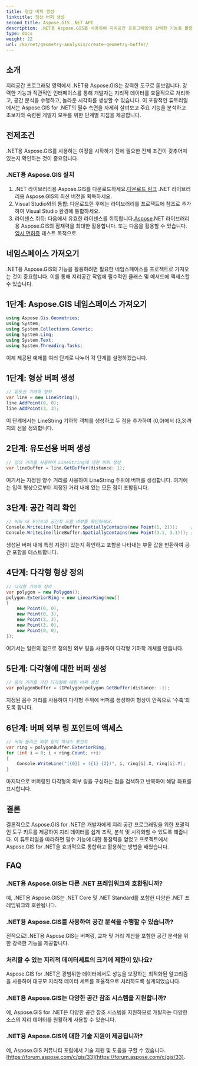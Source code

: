 ```yaml
---
title: 형상 버퍼 생성
linktitle: 형상 버퍼 생성
second_title: Aspose.GIS .NET API
description: .NET용 Aspose.GIS를 사용하여 지리공간 프로그래밍의 강력한 기능을 활용해 보세요. 공간 분석, 데이터 시각화 등을 쉽게 수행하세요.
type: docs
weight: 22
url: /ko/net/geometry-analysis/create-geometry-buffer/
---
```

## 소개
지리공간 프로그래밍 영역에서 .NET용 Aspose.GIS는 강력한 도구로 돋보입니다. 강력한 기능과 직관적인 인터페이스를 통해 개발자는 지리적 데이터를 효율적으로 처리하고, 공간 분석을 수행하고, 놀라운 시각화를 생성할 수 있습니다. 이 포괄적인 튜토리얼에서는 Aspose.GIS for .NET의 필수 측면을 자세히 살펴보고 주요 기능을 분석하고 초보자와 숙련된 개발자 모두를 위한 단계별 지침을 제공합니다.
## 전제조건
.NET용 Aspose.GIS를 사용하는 여정을 시작하기 전에 필요한 전제 조건이 갖추어져 있는지 확인하는 것이 중요합니다.
### .NET용 Aspose.GIS 설치
1.  .NET 라이브러리용 Aspose.GIS를 다운로드하세요.[다운로드 링크](https://releases.aspose.com/gis/net/) .NET 라이브러리용 Aspose.GIS의 최신 버전을 획득하세요.
2. Visual Studio와의 통합: 다운로드한 후에는 라이브러리를 프로젝트에 참조로 추가하여 Visual Studio 환경에 통합하세요.
3.  라이센스 취득: 다음에서 유효한 라이센스를 취득합니다.[Aspose](https://purchase.aspose.com/buy).NET 라이브러리용 Aspose.GIS의 잠재력을 최대한 활용합니다. 또는 다음을 활용할 수 있습니다.[임시 면허증](https://purchase.aspose.com/temporary-license/) 테스트 목적으로.

## 네임스페이스 가져오기
.NET용 Aspose.GIS의 기능을 활용하려면 필요한 네임스페이스를 프로젝트로 가져오는 것이 중요합니다. 이를 통해 지리공간 작업에 필수적인 클래스 및 메서드에 액세스할 수 있습니다.
## 1단계: Aspose.GIS 네임스페이스 가져오기
```csharp
using Aspose.Gis.Geometries;
using System;
using System.Collections.Generic;
using System.Linq;
using System.Text;
using System.Threading.Tasks;
```

이제 제공된 예제를 여러 단계로 나누어 각 단계를 설명하겠습니다.
## 1단계: 형상 버퍼 생성
```csharp
// 유도선 기하학 정의
var line = new LineString();
line.AddPoint(0, 0);
line.AddPoint(3, 3);
```
이 단계에서는 LineString 기하학 객체를 생성하고 두 점을 추가하여 (0,0)에서 (3,3)까지의 선을 정의합니다.
## 2단계: 유도선용 버퍼 생성
```csharp
// 양의 거리를 사용하여 LineString에 대한 버퍼 생성
var lineBuffer = line.GetBuffer(distance: 1);
```
여기서는 지정된 양수 거리를 사용하여 LineString 주위에 버퍼를 생성합니다. 여기에는 입력 형상으로부터 지정된 거리 내에 있는 모든 점이 포함됩니다.
## 3단계: 공간 격리 확인
```csharp
// 버퍼 내 포인트의 공간적 포함 여부를 확인하세요.
Console.WriteLine(lineBuffer.SpatiallyContains(new Point(1, 2)));     // 진실
Console.WriteLine(lineBuffer.SpatiallyContains(new Point(3.1, 3.1))); // 진실
```
생성된 버퍼 내에 특정 지점이 있는지 확인하고 포함을 나타내는 부울 값을 반환하여 공간 포함을 테스트합니다.
## 4단계: 다각형 형상 정의
```csharp
// 다각형 기하학 정의
var polygon = new Polygon();
polygon.ExteriorRing = new LinearRing(new[]
{
    new Point(0, 0),
    new Point(0, 3),
    new Point(3, 3),
    new Point(3, 0),
    new Point(0, 0),
});
```
여기서는 일련의 점으로 정의된 외부 링을 사용하여 다각형 기하학 개체를 만듭니다.
## 5단계: 다각형에 대한 버퍼 생성
```csharp
// 음의 거리를 가진 다각형에 대한 버퍼 생성
var polygonBuffer = (IPolygon)polygon.GetBuffer(distance: -1);
```
지정된 음수 거리를 사용하여 다각형 주위에 버퍼를 생성하여 형상이 안쪽으로 '수축'되도록 합니다.
## 6단계: 버퍼 외부 링 포인트에 액세스
```csharp
// 버퍼 폴리곤 외부 링의 액세스 포인트
var ring = polygonBuffer.ExteriorRing;
for (int i = 0; i < ring.Count; ++i)
{
    Console.WriteLine("[{0}] = ({1} {2})", i, ring[i].X, ring[i].Y);
}
```
마지막으로 버퍼링된 다각형의 외부 링을 구성하는 점을 검색하고 반복하여 해당 좌표를 표시합니다.

## 결론
결론적으로 Aspose.GIS for .NET은 개발자에게 지리 공간 프로그래밍을 위한 포괄적인 도구 키트를 제공하여 지리 데이터를 쉽게 조작, 분석 및 시각화할 수 있도록 해줍니다. 이 튜토리얼을 따라하면 필수 기능에 대한 통찰력을 얻었고 프로젝트에서 Aspose.GIS for .NET을 효과적으로 통합하고 활용하는 방법을 배웠습니다.
## FAQ
### .NET용 Aspose.GIS는 다른 .NET 프레임워크와 호환됩니까?
예, .NET용 Aspose.GIS는 .NET Core 및 .NET Standard를 포함한 다양한 .NET 프레임워크와 호환됩니다.
### .NET용 Aspose.GIS를 사용하여 공간 분석을 수행할 수 있습니까?
전적으로! .NET용 Aspose.GIS는 버퍼링, 교차 및 거리 계산을 포함한 공간 분석을 위한 강력한 기능을 제공합니다.
### 처리할 수 있는 지리적 데이터세트의 크기에 제한이 있나요?
Aspose.GIS for .NET은 광범위한 데이터에서도 성능을 보장하는 최적화된 알고리즘을 사용하여 대규모 지리적 데이터 세트를 효율적으로 처리하도록 설계되었습니다.
### .NET용 Aspose.GIS는 다양한 공간 참조 시스템을 지원합니까?
예, Aspose.GIS for .NET은 다양한 공간 참조 시스템을 지원하므로 개발자는 다양한 소스의 지리 데이터를 원활하게 사용할 수 있습니다.
### .NET용 Aspose.GIS에 대한 기술 지원이 제공됩니까?
 예, Aspose.GIS 커뮤니티 포럼에서 기술 지원 및 도움을 구할 수 있습니다.[https://forum.aspose.com/c/gis/33](https://forum.aspose.com/c/gis/33).